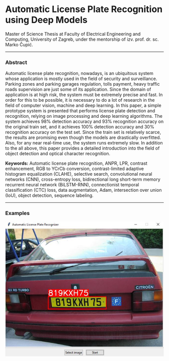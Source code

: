 # Automatic License Plate Recognition using Deep Models

Master of Science Thesis at Faculty of Electrical Engineering and Computing, University of Zagreb, under the 
mentorship of izv. prof. dr. sc. Marko Čupić.

---

### Abstract

Automatic license plate recognition, nowadays, is an ubiquitous system whose application is mostly used in the field of security and surveillance. Parking zones and parking garages regulation, tolls payment, heavy traffic roads supervision are just some of its application. Since the domain of application is at high risk, the system must be extremely precise and fast. In order for this to be possible, it is necessary to do a lot of research in the field of computer vision, machine and deep learning. In this paper, a simple prototype system is presented that performs license plate detection and recognition, relying on image processing and deep learning algorithms. The system achieves 98% detection accuracy and 93% recognition accuracy on the original train set, and it achieves 100% detection accuracy and 30% recognition accuracy on the test set. Since the train set is relatively scarce, the results are promising even though the models are drastically overfitted. Also, for any near real-time use, the system runs extremely slow. In addition to the all above, this paper provides a detailed introduction into the field of object detection and optical character recognition.

**Keywords:** Automatic license plate recognition, ANPR, LPR, contrast enhancement, RGB to YCrCb conversion, contrast-limited adaptive histogram equalization (CLAHE), selective search, convolutional neural networks (CNN), cross-entropy loss, bidirectional long short-term memory recurrent neural network (BiLSTM-RNN), connectionist temporal classification (CTC) loss, data augmentation, Adam, intersection over union (IoU), object detection, sequence labeling.

---

### Examples
![GUI](Examples/gui.jpg)
